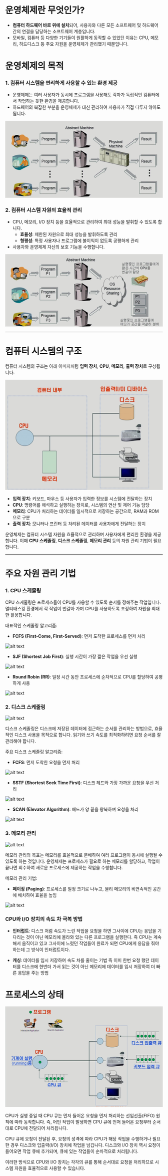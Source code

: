 # 운영체제란 무엇인가?

- **컴퓨터 하드웨어 바로 위에 설치**되어, 사용자와 다른 모든 소프트웨어 및 하드웨어 간의 연결을 담당하는 소프트웨어 계층입니다.
- 모바일, 컴퓨터 등 다양한 기기들이 원활하게 동작할 수 있었던 이유는 CPU, 메모리, 하드디스크 등 주요 자원을 운영체제가 관리했기 때문입니다.

# 운영체제의 목적

### 1. 컴퓨터 시스템을 편리하게 사용할 수 있는 환경 제공

- 운영체제는 여러 사용자가 동시에 프로그램을 사용해도 각자가 독립적인 컴퓨터에서 작업하는 듯한 환경을 제공합니다.
- 하드웨어의 복잡한 부분을 운영체제가 대신 관리하여 사용자가 직접 다루지 않아도 됩니다.

![운영체제](img/study/image1.png)

### 2. 컴퓨터 시스템 자원의 효율적 관리

- CPU, 메모리, I/O 장치 등을 효율적으로 관리하여 최대 성능을 발휘할 수 있도록 합니다.
  - **효율성**: 제한된 자원으로 최대 성능을 발휘하도록 관리
  - **형평성**: 특정 사용자나 프로그램에 불이익이 없도록 공평하게 관리
- 사용자와 운영체제 자신의 보호 기능을 수행합니다.

![운영체제](img/study/image2.png)

---

# 컴퓨터 시스템의 구조

컴퓨터 시스템의 구조는 아래 이미지처럼 **입력 장치**, **CPU**, **메모리**, **출력 장치**로 구성됩니다.

![컴퓨터 시스템 구조](img/study/image3.png)

- **입력 장치**: 키보드, 마우스 등 사용자가 입력한 정보를 시스템에 전달하는 장치
- **CPU**: 명령어를 해석하고 실행하는 장치로, 시스템의 연산 및 제어 기능 담당
- **메모리**: CPU가 처리하는 데이터를 일시적으로 저장하는 공간으로, RAM과 ROM으로 구분
- **출력 장치**: 모니터나 프린터 등 처리된 데이터를 사용자에게 전달하는 장치

운영체제는 컴퓨터 시스템 자원을 효율적으로 관리하며 사용자에게 편리한 환경을 제공합니다. 이때 **CPU 스케줄링**, **디스크 스케줄링**, **메모리 관리** 등의 자원 관리 기법이 필요합니다.

---

# 주요 자원 관리 기법

### 1. CPU 스케줄링

CPU 스케줄링은 프로세스들이 CPU를 사용할 수 있도록 순서를 정해주는 작업입니다. 멀티태스킹 환경에서 각 작업이 번갈아 가며 CPU를 사용하도록 조정하여 자원을 최대한 활용합니다.

대표적인 스케줄링 알고리즘:

- **FCFS (First-Come, First-Served)**: 먼저 도착한 프로세스를 먼저 처리

![alt text](img/studyimage5.png)

- **SJF (Shortest Job First)**: 실행 시간이 가장 짧은 작업을 우선 실행

![alt text](img/studyimage6.png)

- **Round Robin (RR)**: 일정 시간 동안 프로세스에 순차적으로 CPU를 할당하여 공평하게 사용

![alt text](img/studyimage7.png)

### 2. 디스크 스케줄링

![alt text](img/studyimage10.png)

디스크 스케줄링은 디스크에 저장된 데이터에 접근하는 순서를 관리하는 방법으로, 효율적인 디스크 사용을 목적으로 합니다. 읽기와 쓰기 속도를 최적화하려면 요청 순서를 잘 관리해야 합니다.

주요 디스크 스케줄링 알고리즘:

- **FCFS**: 먼저 도착한 요청을 먼저 처리

![alt text](img/studyimage11.png)

- **SSTF (Shortest Seek Time First)**: 디스크 헤드와 가장 가까운 요청을 우선 처리

![alt text](img/studyimage12.png)

- **SCAN (Elevator Algorithm)**: 헤드가 양 끝을 왕복하며 요청을 처리

![alt text](img/studyimage13.png)

### 3. 메모리 관리

![alt text](img/studyimage8.png)

메모리 관리의 목표는 메모리를 효율적으로 분배하여 여러 프로그램이 동시에 실행될 수 있도록 하는 것입니다. 운영체제는 프로세스가 필요로 하는 메모리를 할당하고, 작업이 끝나면 회수하여 새로운 프로세스에 제공하는 작업을 수행합니다.

메모리 관리 기법:

- **페이징 (Paging)**: 프로세스를 일정 크기로 나누고, 물리 메모리의 비연속적인 공간에 배치하여 효율을 높임

![alt text](img/studyimage9.png)

### CPU와 I/O 장치의 속도 차 극복 방법

- **인터럽트**: 디스크 처럼 속도가 느린 작업을 요청을 하면 그사이에 CPU는 응답을 기다리는 것이 아닌 메모리에 올라와 있는 다른 프로그램을 실행한다. 즉 CPU는 계속 해서 움직이고 있고 그사이에 느렸던 작업들이 완료가 되면 CPU에게 응답을 줘야 하는데 그 방식이 인터럽트이다.

- **캐싱**: 데이터를 임시 저장하여 속도 차를 줄이는 기법 즉 이미 한번 요청 했던 데이터를 디스크에 한번더 가서 읽는 것이 아닌 메모리에 데이터를 임시 저장하여 더 빠른 응답을 주는 방법

# 프로세스의 상태

![alt text](img/study/image4.png)

CPU가 실행 중일 때 CPU 큐는 먼저 들어온 요청을 먼저 처리하는 선입선출(FIFO) 원칙에 따라 동작합니다. 즉, 어떤 작업이 발생하면 CPU 큐에 먼저 들어온 요청부터 순서대로 CPU에 전달되어 처리됩니다.

CPU 큐에 요청이 전달된 후, 요청의 성격에 따라 CPU가 해당 작업을 수행하거나 필요한 경우 디스크와 입출력(I/O) 장치에 작업을 넘깁니다. 디스크와 I/O 장치 역시 요청이 들어오면 작업 큐에 추가되며, 큐에 있는 작업들이 순차적으로 처리됩니다.

이러한 방식으로 CPU와 I/O 장치는 각각의 큐를 통해 순서대로 요청을 처리하므로 시스템 자원을 효율적으로 사용할 수 있습니다.

